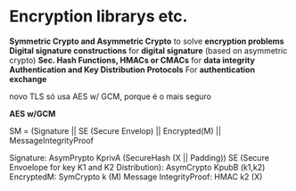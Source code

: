 # Encryption librarys etc.

**Symmetric Crypto and Asymmetric Crypto** to solve **encryption problems**
**Digital signature constructions** for **digital signature** (based on asymmetric crypto)
**Sec. Hash Functions, HMACs or CMACs** for **data integrity**
**Authentication and Key Distribution Protocols** For **authentication exchange**

novo TLS só usa AES w/ GCM, porque é o mais seguro

**AES w/GCM**

SM = (Signature || SE (Secure Envelop) || Encrypted(M) || MessageIntegrityProof

Signature: AsymPrypto KprivA (SecureHash (X || Padding))
SE (Secure Envoelope for key K1 and K2 Distribution): AsymCrypto KpubB (k1,k2)
EncryptedM: SymCrypto k (M)
Message IntegrityProof: HMAC k2 (X)
